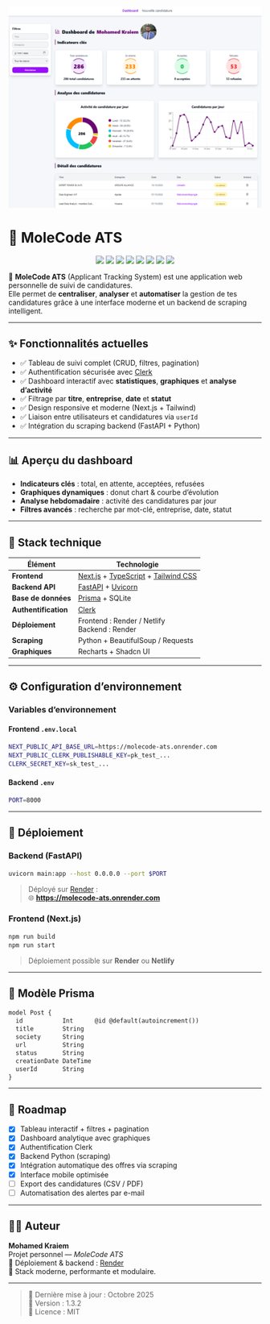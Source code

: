 ![Capture MoleCode ATS](./capture.png)
# 🦫 MoleCode ATS

<p align="center">
  <a href="https://nextjs.org/"><img src="https://img.shields.io/badge/Next.js-000000?style=for-the-badge&logo=next.js&logoColor=white" /></a>
  <a href="https://www.typescriptlang.org/"><img src="https://img.shields.io/badge/TypeScript-3178C6?style=for-the-badge&logo=typescript&logoColor=white" /></a>
  <a href="https://tailwindcss.com/"><img src="https://img.shields.io/badge/TailwindCSS-38B2AC?style=for-the-badge&logo=tailwind-css&logoColor=white" /></a>
  <a href="https://fastapi.tiangolo.com/"><img src="https://img.shields.io/badge/FastAPI-009688?style=for-the-badge&logo=fastapi&logoColor=white" /></a>
  <a href="https://www.prisma.io/"><img src="https://img.shields.io/badge/Prisma-2D3748?style=for-the-badge&logo=prisma&logoColor=white" /></a>
  <a href="https://clerk.com/"><img src="https://img.shields.io/badge/Clerk-4F46E5?style=for-the-badge&logo=clerk&logoColor=white" /></a>
  <a href="https://render.com/"><img src="https://img.shields.io/badge/Render-46E3B7?style=for-the-badge&logo=render&logoColor=black" /></a>
  <a href="https://www.python.org/"><img src="https://img.shields.io/badge/Python-3776AB?style=for-the-badge&logo=python&logoColor=white" /></a>
</p>

🚀 **MoleCode ATS** (Applicant Tracking System) est une application web personnelle de suivi de candidatures.  
Elle permet de **centraliser**, **analyser** et **automatiser** la gestion de tes candidatures grâce à une interface moderne et un backend de scraping intelligent.

---

## ✨ Fonctionnalités actuelles

- ✅ Tableau de suivi complet (CRUD, filtres, pagination)
- ✅ Authentification sécurisée avec [Clerk](https://clerk.com/)
- ✅ Dashboard interactif avec **statistiques**, **graphiques** et **analyse d’activité**
- ✅ Filtrage par **titre**, **entreprise**, **date** et **statut**
- ✅ Design responsive et moderne (Next.js + Tailwind)
- ✅ Liaison entre utilisateurs et candidatures via `userId`
- ✅ Intégration du scraping backend (FastAPI + Python)

---

## 📊 Aperçu du dashboard

- **Indicateurs clés** : total, en attente, acceptées, refusées
- **Graphiques dynamiques** : donut chart & courbe d’évolution
- **Analyse hebdomadaire** : activité des candidatures par jour
- **Filtres avancés** : recherche par mot-clé, entreprise, date, statut

---

## 🧱 Stack technique

| Élément              | Technologie                                                                                                               |
| -------------------- | ------------------------------------------------------------------------------------------------------------------------- |
| **Frontend**         | [Next.js](https://nextjs.org/) + [TypeScript](https://www.typescriptlang.org/) + [Tailwind CSS](https://tailwindcss.com/) |
| **Backend API**      | [FastAPI](https://fastapi.tiangolo.com/) + [Uvicorn](https://www.uvicorn.org/)                                            |
| **Base de données**  | [Prisma](https://www.prisma.io/) + SQLite                                                                                 |
| **Authentification** | [Clerk](https://clerk.com/)                                                                                               |
| **Déploiement**      | Frontend : Render / Netlify<br>Backend : Render                                                                           |
| **Scraping**         | Python + BeautifulSoup / Requests                                                                                         |
| **Graphiques**       | Recharts + Shadcn UI                                                                                                      |

---

## ⚙️ Configuration d’environnement

### Variables d’environnement

#### Frontend `.env.local`

```bash
NEXT_PUBLIC_API_BASE_URL=https://molecode-ats.onrender.com
NEXT_PUBLIC_CLERK_PUBLISHABLE_KEY=pk_test_...
CLERK_SECRET_KEY=sk_test_...
```

#### Backend `.env`

```bash
PORT=8000
```

---

## 🚀 Déploiement

### Backend (FastAPI)

```bash
uvicorn main:app --host 0.0.0.0 --port $PORT
```

> Déployé sur [Render](https://render.com/) :  
> 🌐 **https://molecode-ats.onrender.com**

### Frontend (Next.js)

```bash
npm run build
npm run start
```

> Déploiement possible sur **Render** ou **Netlify**

---

## 🧩 Modèle Prisma

```prisma
model Post {
  id           Int      @id @default(autoincrement())
  title        String
  society      String
  url          String
  status       String
  creationDate DateTime
  userId       String
}
```

---

## 🔮 Roadmap

- [x] Tableau interactif + filtres + pagination
- [x] Dashboard analytique avec graphiques
- [x] Authentification Clerk
- [x] Backend Python (scraping)
- [x] Intégration automatique des offres via scraping
- [x] Interface mobile optimisée
- [ ] Export des candidatures (CSV / PDF)
- [ ] Automatisation des alertes par e-mail

---

## 👨‍💻 Auteur

**Mohamed Kraiem**  
Projet personnel — _MoleCode ATS_  
💼 Déploiement & backend : [Render](https://render.com)  
🧠 Stack moderne, performante et modulaire.

---

> 📅 Dernière mise à jour : Octobre 2025  
> 🧩 Version : 1.3.2  
> 🧠 Licence : MIT
